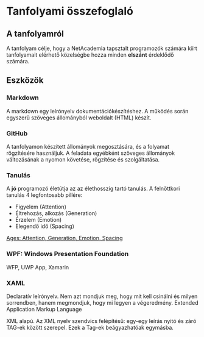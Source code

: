 ﻿# Tanfolyami összefoglaló

## A tanfolyamról

A tanfolyam célje, hogy a NetAcademia tapsztalt programozók számára kiírt tanfolyamait elérhető közelségbe hozza minden **elszánt** érdeklődő számára.

## Eszközök
### Markdown

A markdown egy leírónyelv dokumentációkészítéshez. A működés során egyszerű szöveges állományból weboldalt (HTML) készít.

### GitHub
A tanfolyamon készített állományok megosztására, és a folyamat rögzítésére használjuk. A feladata egyébként szöveges állományok változásának a nyomon követése, rögzítése és szolgáltatása.

### Tanulás
A **jó** programozó életútja az az élethosszig tartó tanulás. A felnőttkori tanulás 4 legfontosabb pillére:
- Figyelem (Attention)
- Éltrehozás, alkozás (Generation)
- Érzelem (Emotion)
- Elegendő idő (Spacing)

[Ages: Attention, Generation, Emotion, Spacing](https://www.inc.com/laura-garnett/four-secrets-to-learning-anything-according-to-neuroscience.html)

### WPF: Windows Presentation Foundation
WFP, UWP App, Xamarin

### XAML
Declaratív leírónyelv. Nem azt mondjuk meg, hogy mit kell csinálni és milyen sorrendben, hanem megmondjuk, hogy mi legyen a végeredmény.
Extended Application Markup Language

XML alapú. Az XML nyelv szendvics felépítésű: egy-egy leírás nyitó és záró TAG-ek között szerepel. Ezek a Tag-ek beágyazhatóak egymásba.

